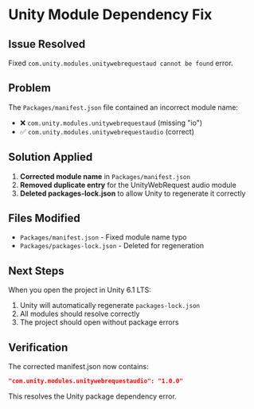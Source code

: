 # Unity Module Dependency Fix

## Issue Resolved
Fixed `com.unity.modules.unitywebrequestaud cannot be found` error.

## Problem
The `Packages/manifest.json` file contained an incorrect module name:
- ❌ `com.unity.modules.unitywebrequestaud` (missing "io")
- ✅ `com.unity.modules.unitywebrequestaudio` (correct)

## Solution Applied
1. **Corrected module name** in `Packages/manifest.json`
2. **Removed duplicate entry** for the UnityWebRequest audio module
3. **Deleted packages-lock.json** to allow Unity to regenerate it correctly

## Files Modified
- `Packages/manifest.json` - Fixed module name typo
- `Packages/packages-lock.json` - Deleted for regeneration

## Next Steps
When you open the project in Unity 6.1 LTS:
1. Unity will automatically regenerate `packages-lock.json`
2. All modules should resolve correctly
3. The project should open without package errors

## Verification
The corrected manifest.json now contains:
```json
"com.unity.modules.unitywebrequestaudio": "1.0.0"
```

This resolves the Unity package dependency error.
